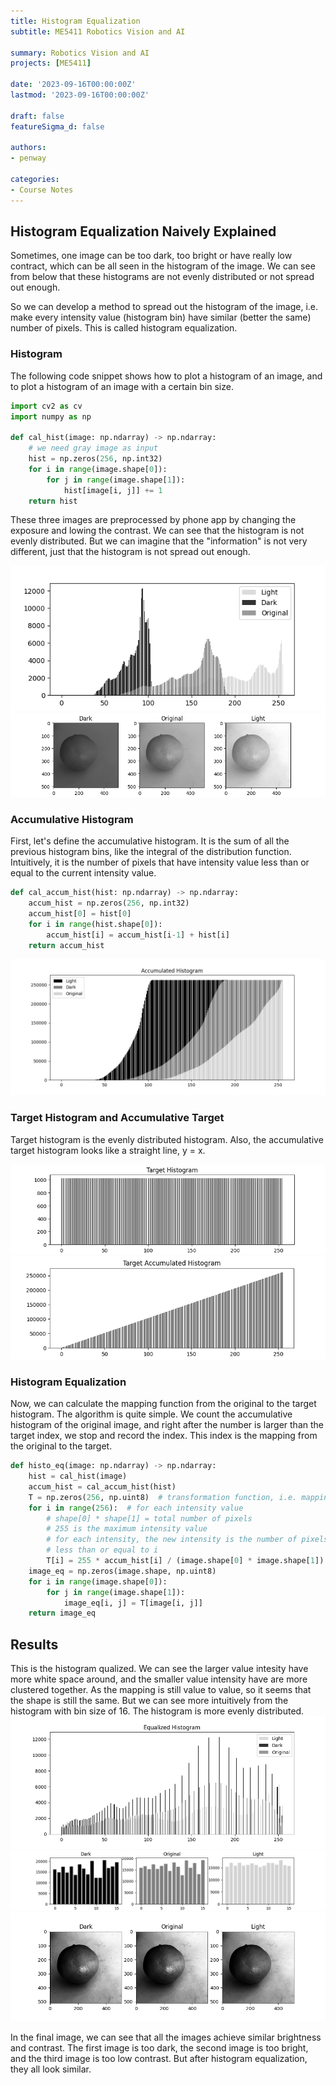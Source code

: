 ```yaml
---
title: Histogram Equalization
subtitle: ME5411 Robotics Vision and AI

summary: Robotics Vision and AI
projects: [ME5411]

date: '2023-09-16T00:00:00Z'
lastmod: '2023-09-16T00:00:00Z'

draft: false
featureSigma_d: false

authors:
- penway

categories:
- Course Notes
---
```


## Histogram Equalization Naively Explained

Sometimes, one image can be too dark, too bright or have really low contract, which can be all seen in the histogram of the image. We can see from below that these histograms are not evenly distributed or not spread out enough.

So we can develop a method to spread out the histogram of the image, i.e. make every intensity value (histogram bin) have similar (better the same) number of pixels. This is called histogram equalization.

### Histogram

The following code snippet shows how to plot a histogram of an image, and to plot a histogram of an image with a certain bin size.

```python
import cv2 as cv
import numpy as np

def cal_hist(image: np.ndarray) -> np.ndarray:
    # we need gray image as input
    hist = np.zeros(256, np.int32)
    for i in range(image.shape[0]):
        for j in range(image.shape[1]):
            hist[image[i, j]] += 1
    return hist
```

These three images are preprocessed by phone app by changing the exposure and lowing the contrast. We can see that the histogram is not evenly distributed. But we can imagine that the "information" is not very different, just that the histogram is not spread out enough.

![Histogram of the three images](./Figure_1_hist.png)
![image](./Figure_2_three_oranges.png)

### Accumulative Histogram
First, let's define the accumulative histogram. It is the sum of all the previous histogram bins, like the integral of the distribution function. Intuitively, it is the number of pixels that have intensity value less than or equal to the current intensity value.

```python
def cal_accum_hist(hist: np.ndarray) -> np.ndarray:
    accum_hist = np.zeros(256, np.int32)
    accum_hist[0] = hist[0]
    for i in range(hist.shape[0]):
        accum_hist[i] = accum_hist[i-1] + hist[i]
    return accum_hist
```

![image](./Figure_3_accum_hist.png)

### Target Histogram and Accumulative Target
Target histogram is the evenly distributed histogram. Also, the accumulative target histogram looks like a straight line, y = x.

![image](./Figure_4_target_hist.png)
![image](./Figure_5_target_accum_hist.png)

### Histogram Equalization
Now, we can calculate the mapping function from the original to the target histogram. The algorithm is quite simple. We count the accumulative histogram of the original image, and right after the number is larger than the target index, we stop and record the index. This index is the mapping from the original to the target.

```python
def histo_eq(image: np.ndarray) -> np.ndarray:
    hist = cal_hist(image)
    accum_hist = cal_accum_hist(hist)
    T = np.zeros(256, np.uint8)  # transformation function, i.e. mapping from old intensity to new intensity
    for i in range(256):  # for each intensity value
        # shape[0] * shape[1] = total number of pixels
        # 255 is the maximum intensity value
        # for each intensity, the new intensity is the number of pixels with intensity
        # less than or equal to i
        T[i] = 255 * accum_hist[i] / (image.shape[0] * image.shape[1])
    image_eq = np.zeros(image.shape, np.uint8)
    for i in range(image.shape[0]):
        for j in range(image.shape[1]):
            image_eq[i, j] = T[image[i, j]]
    return image_eq
```

## Results
This is the histogram qualized. We can see the larger value intesity have more white space around, and the smaller value intensity have are more clustered together. As the mapping is still value to value, so it seems that the shape is still the same. But we can see more intuitively from the histogram with bin size of 16. The histogram is more evenly distributed.
![image](./Figure_6_hist_eq.png)
![image](./Figure_7_hist_eq_bin.png)
![image](./Figure_8_image_eq.png)

In the final image, we can see that all the images achieve similar brightness and contrast. The first image is too dark, the second image is too bright, and the third image is too low contrast. But after histogram equalization, they all look similar.